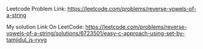 Leetcode Problem Link: https://leetcode.com/problems/reverse-vowels-of-a-string

My solution Link On LeetCode: https://leetcode.com/problems/reverse-vowels-of-a-string/solutions/6723501/easy-c-approach-using-set-by-tamjidul_is-ryvg